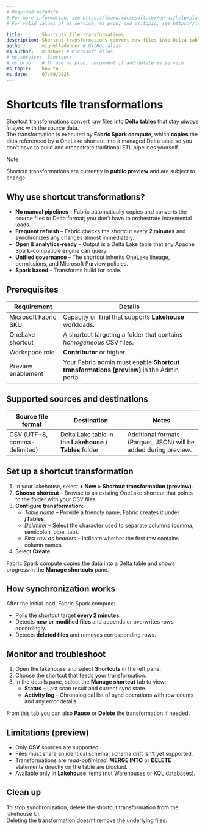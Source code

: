 ```yaml
---
# Required metadata
# For more information, see https://learn.microsoft.com/en-us/help/platform/learn-editor-add-metadata
# For valid values of ms.service, ms.prod, and ms.topic, see https://learn.microsoft.com/en-us/help/platform/metadata-taxonomies

title:       Shortcuts file transformations
description: Shortcut transformations convert raw files into Delta tables that stay always in sync with the source data.  
author:      miquelladeboer # GitHub alias
ms.author:   mideboer # Microsoft alias
# ms.service:  Shortcuts
# ms.prod:   # To use ms.prod, uncomment it and delete ms.service
ms.topic:    how-to
ms.date:     07/09/2025
---
```


# Shortcuts file transformations

Shortcut transformations convert raw files into **Delta tables** that stay _always in sync_ with the source data.  
The transformation is executed by **Fabric Spark compute**, which **copies** the data referenced by a OneLake shortcut into a managed Delta table so you don’t have to build and orchestrate traditional ETL pipelines yourself.

> [!NOTE]  
> Shortcut transformations are currently in **public preview** and are subject to change.

## Why use shortcut transformations?

* **No manual pipelines** – Fabric automatically copies and converts the source files to Delta format; you don’t have to orchestrate incremental loads.  
* **Frequent refresh** – Fabric checks the shortcut every **2 minutes** and synchronizes any changes almost immediately.  
* **Open & analytics-ready** – Output is a Delta Lake table that any Apache Spark–compatible engine can query.  
* **Unified governance** – The shortcut inherits OneLake lineage, permissions, and Microsoft Purview policies.
* **Spark based** – Transforms build for scale. 

## Prerequisites

| Requirement | Details |
|-------------|---------|
| Microsoft Fabric SKU | Capacity or Trial that supports **Lakehouse** workloads. |
| OneLake shortcut | A shortcut targeting a folder that contains _homogeneous_ CSV files. |
| Workspace role | **Contributor** or higher. |
| Preview enablement | Your Fabric admin must enable **Shortcut transformations (preview)** in the Admin portal. |

## Supported sources and destinations

| Source file format | Destination | Notes |
|--------------------|-------------|-------|
| CSV (UTF-8, comma-delimited) | Delta Lake table in the **Lakehouse / Tables** folder | Additional formats (Parquet, JSON) will be added during preview. |

## Set up a shortcut transformation

1. In your lakehouse, select **+ New > Shortcut transformation (preview)**.  
2. **Choose shortcut** – Browse to an existing OneLake shortcut that points to the folder with your CSV files.  
3. **Configure transformation**:  
   - *Table name* – Provide a friendly name; Fabric creates it under **/Tables**.  
   - *Delimiter* – Select the character used to separate columns (comma, semicolon, pipe, tab).  
   - *First row as headers* – Indicate whether the first row contains column names.  
4. Select **Create**.

Fabric Spark compute copies the data into a Delta table and shows progress in the **Manage shortcuts** pane.

## How synchronization works

After the initial load, Fabric Spark compute:

* Polls the shortcut target **every 2 minutes**.  
* Detects **new or modified files** and appends or overwrites rows accordingly.  
* Detects **deleted files** and removes corresponding rows.  

## Monitor and troubleshoot

1. Open the lakehouse and select **Shortcuts** in the left pane.  
2. Choose the shortcut that feeds your transformation.  
3. In the details pane, select the **Manage shortcut** tab to view:  
   * **Status** – Last scan result and current sync state.  
   * **Activity log** – Chronological list of sync operations with row counts and any error details.  

From this tab you can also **Pause** or **Delete** the transformation if needed.

## Limitations (preview)

* Only **CSV** sources are supported.  
* Files must share an identical schema; schema drift isn’t yet supported.  
* Transformations are _read-optimized_; **MERGE INTO** or **DELETE** statements directly on the table are blocked.  
* Available only in **Lakehouse** items (not Warehouses or KQL databases).  

## Clean up

To stop synchronization, delete the shortcut transformation from the lakehouse UI.  
Deleting the transformation doesn’t remove the underlying files.
